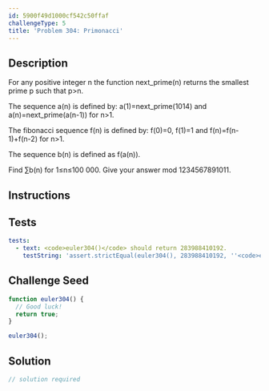 ```yaml
---
id: 5900f49d1000cf542c50ffaf
challengeType: 5
title: 'Problem 304: Primonacci'
---
```


## Description
<section id='description'>
For any positive integer n the function next_prime(n) returns the smallest prime p  such that p>n.


The sequence a(n) is defined by:
a(1)=next_prime(1014) and a(n)=next_prime(a(n-1)) for n>1.


The fibonacci sequence f(n) is defined by:
f(0)=0, f(1)=1 and f(n)=f(n-1)+f(n-2) for n>1.


The sequence b(n) is defined as f(a(n)).


Find ∑b(n) for 1≤n≤100 000. 
Give your answer mod 1234567891011.
</section>

## Instructions
<section id='instructions'>

</section>

## Tests
<section id='tests'>

```yml
tests:
  - text: <code>euler304()</code> should return 283988410192.
    testString: 'assert.strictEqual(euler304(), 283988410192, ''<code>euler304()</code> should return 283988410192.'');'

```

</section>

## Challenge Seed
<section id='challengeSeed'>

<div id='js-seed'>

```js
function euler304() {
  // Good luck!
  return true;
}

euler304();
```

</div>



</section>

## Solution
<section id='solution'>

```js
// solution required
```
</section>

